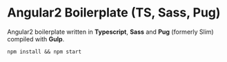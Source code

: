 # Angular2 Boilerplate (TS, Sass, Pug)

Angular2 boilerplate written in **Typescript**, **Sass** and **Pug** (formerly Slim) compiled with **Gulp**.

`npm install && npm start`
